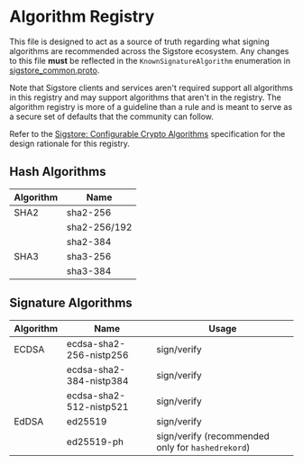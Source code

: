 # Algorithm Registry

This file is designed to act as a source of truth regarding what signing
algorithms are recommended across the Sigstore ecosystem. Any changes to this
file **must** be reflected in the `KnownSignatureAlgorithm` enumeration in
[sigstore_common.proto](../protos/sigstore_common.proto).

Note that Sigstore clients and services aren't required support all algorithms
in this registry and may support algorithms that aren't in the registry. The
algorithm registry is more of a guideline than a rule and is meant to serve as
a secure set of defaults that the community can follow.

Refer to the [Sigstore: Configurable Crypto Algorithms](https://docs.google.com/document/d/18vTKFvTQdRt3OGz6Qd1xf04o-hugRYSup-1EAOWn7MQ/)
specification for the design rationale for this registry.

## Hash Algorithms

| Algorithm | Name         |
|-----------|--------------|
| SHA2      | sha2-256     |
|           | sha2-256/192 |
|           | sha2-384     |
| SHA3      | sha3-256     |
|           | sha3-384     |

## Signature Algorithms

| Algorithm | Name                    | Usage                                             |
|-----------|-------------------------|---------------------------------------------------|
| ECDSA     | ecdsa-sha2-256-nistp256 | sign/verify                                       |
|           | ecdsa-sha2-384-nistp384 | sign/verify                                       |
|           | ecdsa-sha2-512-nistp521 | sign/verify                                       |
| EdDSA     | ed25519                 | sign/verify                                       |
|           | ed25519-ph              | sign/verify (recommended only for `hashedrekord`) |

